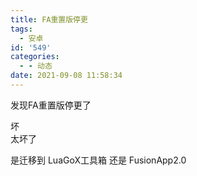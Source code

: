 ```yaml
---
title: FA重置版停更
tags:
  - 安卓
id: '549'
categories:
  - - 动态
date: 2021-09-08 11:58:34
---
```


发现FA重置版停更了

坏  
太坏了

是迁移到 LuaGoX工具箱 还是 FusionApp2.0
